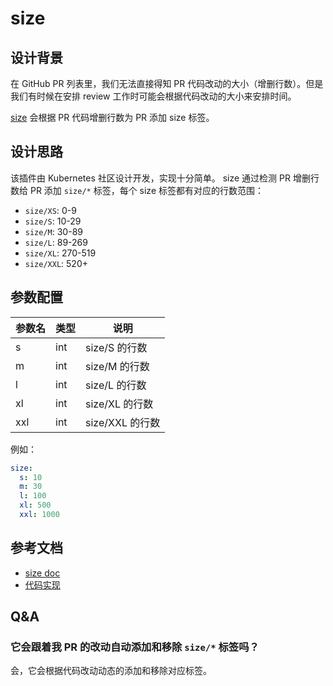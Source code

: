 # size

## 设计背景

在 GitHub PR 列表里，我们无法直接得知 PR 代码改动的大小（增删行数）。但是我们有时候在安排 review 工作时可能会根据代码改动的大小来安排时间。

[size](https://github.com/kubernetes/test-infra/tree/master/prow/plugins/size) 会根据 PR 代码增删行数为 PR 添加 size 标签。

## 设计思路

该插件由 Kubernetes 社区设计开发，实现十分简单。 size 通过检测 PR 增删行数给 PR 添加 `size/*` 标签，每个 size 标签都有对应的行数范围：

- `size/XS`: 0-9
- `size/S`: 10-29
- `size/M`: 30-89
- `size/L`: 89-269
- `size/XL`: 270-519
- `size/XXL`: 520+

## 参数配置

| 参数名 | 类型 | 说明            |
| ------ | ---- | --------------- |
| s      | int  | size/S 的行数   |
| m      | int  | size/M 的行数   |
| l      | int  | size/L 的行数   |
| xl     | int  | size/XL 的行数  |
| xxl    | int  | size/XXL 的行数 |

例如：

```yaml
size:
  s: 10
  m: 30
  l: 100
  xl: 500
  xxl: 1000
```

## 参考文档

- [size doc](https://prow.tidb.net/plugins?repo=ti-community-infra%2Ftichi)
- [代码实现](https://github.com/kubernetes/test-infra/tree/master/prow/plugins/size)

## Q&A

### 它会跟着我 PR 的改动自动添加和移除 `size/*` 标签吗？

会，它会根据代码改动动态的添加和移除对应标签。